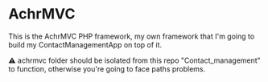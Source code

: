 # AchrMVC

This is the AchrMVC PHP framework, my own framework that I'm going to build my ContactManagementApp on top of it.

⚠ achrmvc folder should be isolated from this repo "Contact_management" to function, otherwise you're going to face paths problems.